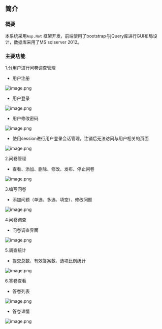 ## 简介


### 概要
本系统采用`Asp.Net` 框架开发，前端使用了bootstrap与jQuery库进行GUI布局设计，数据库采用了MS sqlserver 2012。


### 主要功能
1.分用户进行问卷调查管理

- 用户注册

![image.png](https://cdn.nlark.com/yuque/0/2021/png/523645/1625146837877-c92f9d0e-17e2-46ce-93f6-64ba76c4e34c.png#clientId=u6d828e85-aca2-4&from=paste&id=u0eb9f606&margin=%5Bobject%20Object%5D&name=image.png&originHeight=494&originWidth=473&originalType=url&ratio=2&size=31537&status=done&style=none&taskId=u27c299c1-51be-459b-aebb-bf2d4efb165)

- 用户登录

![image.png](https://cdn.nlark.com/yuque/0/2021/png/523645/1625146845180-b8b5bbd7-5297-497b-a8e3-75cad127c277.png#clientId=u6d828e85-aca2-4&from=paste&id=u8ac2a8b8&margin=%5Bobject%20Object%5D&name=image.png&originHeight=452&originWidth=499&originalType=url&ratio=2&size=38836&status=done&style=none&taskId=ub43c1df3-2125-4b34-aba1-3096d8c11b9)

- 用户修改密码

![image.png](https://cdn.nlark.com/yuque/0/2021/png/523645/1625146851993-43dd0fad-c3d4-40b8-8f4e-baa1adc68976.png#clientId=u6d828e85-aca2-4&from=paste&id=u4994049c&margin=%5Bobject%20Object%5D&name=image.png&originHeight=572&originWidth=489&originalType=url&ratio=2&size=37789&status=done&style=none&taskId=u49faac61-2a38-438a-83e3-8e27dbf3462)

- 使用session进行用户登录会话管理，注销后无法访问与用户相关的页面

![image.png](https://cdn.nlark.com/yuque/0/2021/png/523645/1625146859109-502165eb-8f04-4124-837e-1c29648f3741.png#clientId=u6d828e85-aca2-4&from=paste&id=u3639cd68&margin=%5Bobject%20Object%5D&name=image.png&originHeight=280&originWidth=828&originalType=url&ratio=2&size=38537&status=done&style=none&taskId=u8648d05f-6af6-4287-ad8e-27f178292a7)

2.问卷管理

- 查看、添加、删除、修改、发布、停止问卷

![image.png](https://cdn.nlark.com/yuque/0/2021/png/523645/1625146874275-f084153c-50c9-4f26-8af5-87106f358ae9.png#clientId=u6d828e85-aca2-4&from=paste&id=u209f8135&margin=%5Bobject%20Object%5D&name=image.png&originHeight=478&originWidth=1170&originalType=url&ratio=2&size=144645&status=done&style=none&taskId=u3388291c-1b76-492f-9edb-fd64ae509c9)

3.编写问卷

- 添加问题（单选、多选、填空）、修改问题

![image.png](https://cdn.nlark.com/yuque/0/2021/png/523645/1625146884743-375ff18e-820d-4de0-bd1c-87e01726d215.png#clientId=u6d828e85-aca2-4&from=paste&id=u44708ab6&margin=%5Bobject%20Object%5D&name=image.png&originHeight=909&originWidth=1157&originalType=url&ratio=2&size=157730&status=done&style=none&taskId=u7b481743-1add-4d21-b29d-787159435d2)

4.问卷调查

- 问卷调查界面

![image.png](https://cdn.nlark.com/yuque/0/2021/png/523645/1625146893274-bbe734d9-b257-4098-8ccb-d5b1c80be40c.png#clientId=u6d828e85-aca2-4&from=paste&id=u08dd1835&margin=%5Bobject%20Object%5D&name=image.png&originHeight=641&originWidth=976&originalType=url&ratio=2&size=72737&status=done&style=none&taskId=u1e467ea7-28a7-4004-a83b-410d781c3b8)

5.调查统计

- 提交总数、有效答案数、选项比例统计

![image.png](https://cdn.nlark.com/yuque/0/2021/png/523645/1625146901322-d729ba52-c127-4cd4-9e0d-3567146a9cdc.png#clientId=u6d828e85-aca2-4&from=paste&id=ud805d25a&margin=%5Bobject%20Object%5D&name=image.png&originHeight=901&originWidth=1161&originalType=url&ratio=2&size=163482&status=done&style=none&taskId=u9dbb8102-9ba9-46fc-b466-40e1b2a63ed)

6.答卷查看

- 答卷列表

![image.png](https://cdn.nlark.com/yuque/0/2021/png/523645/1625146909497-2559a942-1d10-4c39-b42c-96cfa7425ccf.png#clientId=u6d828e85-aca2-4&from=paste&id=u8c6a3f18&margin=%5Bobject%20Object%5D&name=image.png&originHeight=314&originWidth=1155&originalType=url&ratio=2&size=67113&status=done&style=none&taskId=u0d251867-035b-4663-a3c8-54c83c3b01a)

- 答卷详情

![image.png](https://cdn.nlark.com/yuque/0/2021/png/523645/1625146915276-c596160a-3974-447f-86e3-b801bd2d9c99.png#clientId=u6d828e85-aca2-4&from=paste&id=u5f62c594&margin=%5Bobject%20Object%5D&name=image.png&originHeight=668&originWidth=1000&originalType=url&ratio=2&size=106420&status=done&style=none&taskId=uf7e65ee6-c5c1-4a1b-b38e-990c234712d)
